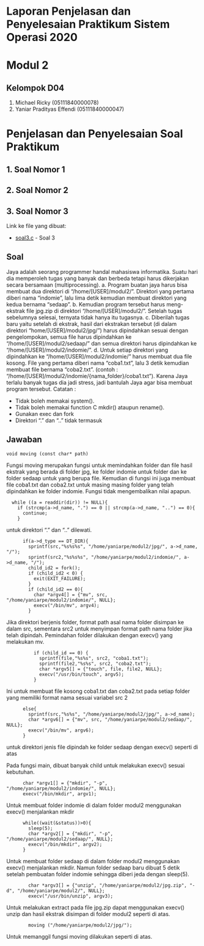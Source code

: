 # Laporan Penjelasan dan Penyelesaian Praktikum Sistem Operasi 2020
# Modul 2
## Kelompok D04
1. Michael Ricky (05111840000078)
2. Yaniar Pradityas Effendi (05111840000047)

# Penjelasan dan Penyelesaian Soal Praktikum
## 1. Soal Nomor 1

## 2. Soal Nomor 2

## 3. Soal Nomor 3
Link ke file yang dibuat:
* [soal3.c](https://github.com/djtyranix/SoalShiftSISOP20_modul2_D04/blob/master/soal3/soal3.c) - Soal 3

## Soal
Jaya adalah seorang programmer handal mahasiswa informatika. Suatu hari dia
memperoleh tugas yang banyak dan berbeda tetapi harus dikerjakan secara bersamaan
(multiprocessing).
a. Program buatan jaya harus bisa membuat dua direktori di
“/home/[USER]/modul2/”. Direktori yang pertama diberi nama “indomie”, lalu
lima detik kemudian membuat direktori yang kedua bernama “sedaap”.
b. Kemudian program tersebut harus meng-ekstrak file jpg.zip di direktori
“/home/[USER]/modul2/”. Setelah tugas sebelumnya selesai, ternyata tidak
hanya itu tugasnya.
c. Diberilah tugas baru yaitu setelah di ekstrak, hasil dari ekstrakan tersebut (di
dalam direktori “home/[USER]/modul2/jpg/”) harus dipindahkan sesuai dengan
pengelompokan, semua file harus dipindahkan ke
“/home/[USER]/modul2/sedaap/” dan semua direktori harus dipindahkan ke
“/home/[USER]/modul2/indomie/”.
d. Untuk setiap direktori yang dipindahkan ke “/home/[USER]/modul2/indomie/”
harus membuat dua file kosong. File yang pertama diberi nama “coba1.txt”, lalu
3 detik kemudian membuat file bernama “coba2.txt”.
(contoh : “/home/[USER]/modul2/indomie/{nama_folder}/coba1.txt”).
Karena Jaya terlalu banyak tugas dia jadi stress, jadi bantulah Jaya agar bisa membuat
program tersebut.
Catatan :
- Tidak boleh memakai system().
- Tidak boleh memakai function C mkdir() ataupun rename().
- Gunakan exec dan fork
- Direktori “.” dan “..” tidak termasuk

## Jawaban
```
void moving (const char* path)
```

Fungsi moving merupakan fungsi untuk memindahkan folder dan file hasil ekstrak yang berada di folder jpg, ke folder indomie untuk folder dan ke folder sedaap untuk yang berupa file. Kemudian di fungsi ini juga membuat file coba1.txt dan coba2.txt untuk masing masing folder yang telah dipindahkan ke folder indomie. Fungsi tidak mengembalikan nilai apapun.
```
  while ((a = readdir(dir)) != NULL){
    if (strcmp(a->d_name, ".") == 0 || strcmp(a->d_name, "..") == 0){
      continue;
    }
```

untuk direktori “.” dan “..” dilewati.
```
      if(a->d_type == DT_DIR){
        sprintf(src,"%s%s%s", "/home/yaniarpe/modul2/jpg/", a->d_name, "/");
        sprintf(src2,"%s%s%s", "/home/yaniarpe/modul2/indomie/", a->d_name, "/");
        child_id2 = fork();
        if (child_id2 < 0) {
          exit(EXIT_FAILURE);
        }
        if (child_id2 == 0){
          char *argv4[] = {"mv", src, "/home/yaniarpe/modul2/indomie/", NULL};
          execv("/bin/mv", argv4);
        }
```

Jika direktori berjenis folder, format path asal nama folder disimpan ke dalam src, sementara src2 untuk menyimpan format path nama folder jika telah dipindah. Pemindahan folder dilakukan dengan execv() yang melakukan mv.
```
          if (child_id == 0) {
            sprintf(file,"%s%s", src2, "coba1.txt");
            sprintf(file2,"%s%s", src2, "coba2.txt");
            char *argv5[] = {"touch", file, file2, NULL};
            execv("/usr/bin/touch", argv5);
          }
```

Ini untuk membuat file kosong coba1.txt dan coba2.txt pada setiap folder yang memiliki format nama sesuai variabel src 2
```      
      else{
        sprintf(src,"%s%s", "/home/yaniarpe/modul2/jpg/", a->d_name);
        char *argv6[] = {"mv", src, "/home/yaniarpe/modul2/sedaap/", NULL};
        execv("/bin/mv", argv6);
      }
```

untuk direktori jenis file dipindah ke folder sedaap dengan execv() seperti di atas

Pada fungsi main, dibuat banyak child untuk melakukan execv() sesuai kebutuhan.
```
      char *argv1[] = {"mkdir", "-p", "/home/yaniarpe/modul2/indomie/", NULL};
      execv("/bin/mkdir", argv1);
```

Untuk membuat folder indomie di dalam folder modul2 menggunakan execv() menjalankan mkdir
```
      while((wait(&status))>0){
        sleep(5);
        char *argv2[] = {"mkdir", "-p", "/home/yaniarpe/modul2/sedaap/", NULL};
        execv("/bin/mkdir", argv2);
      }
```

Untuk membuat folder sedaap di dalam folder modul2 menggunakan execv() menjalankan mkdir. Namun folder sedaap baru dibuat 5 detik setelah pembuatan folder indomie sehingga diberi jeda dengan sleep(5).
```
        char *argv3[] = {"unzip", "/home/yaniarpe/modul2/jpg.zip", "-d", "/home/yaniarpe/modul2/", NULL};
        execv("/usr/bin/unzip", argv3);
```     

Untuk melakukan extract pada file jpg.zip dapat menggunakan execv() unzip dan hasil ekstrak disimpan di folder modul2 seperti di atas.
```
        moving ("/home/yaniarpe/modul2/jpg/");
```

Untuk memanggil fungsi moving dilakukan seperti di atas.

